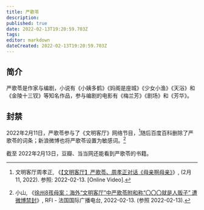 ```yaml
---
title: 严歌苓
description:
published: true
date: 2022-02-13T19:20:59.703Z
tags:
editor: markdown
dateCreated: 2022-02-13T19:20:59.703Z
---
```


## 简介

严歌苓是作家与编剧，小说有《小姨多鹤》《妈阁是座城》《少女小渔》《天浴》和《金陵十三钗》等知名作品，参与编剧的电影有《梅兰芳》《剧场》和《芳华》。

## 封禁

2022年2月11日，严歌苓参与了《文明客厅》网络节目，[^FKJQ]随后百度百科删除了严歌苓的词条；新浪微博也将严歌苓设置为敏感词。[^RFI13]

[^FKJQ]: 文明客厅周孝正, 《[【文明客厅】严歌苓、周孝正对话《母亲啊母亲》](https://www.youtube.com/watch?v=FKJQsgmdp-M)》, (2月 11, 2022). 参照: 2022-02-13. [Online Video].

[^RFI13]: 小山, 《[徐州8孩母案：海外“文明客厅”中严歌苓附和称“〇〇〇就是人贩子” 遭微博禁封](https://www.rfi.fr/cn/中国/20220213-徐州8孩母案-海外-文明客厅-中严歌苓附和称-%E4%B9%A0%E8%BF%91%E5%B9%B3就是人贩子-遭微博禁封)》, RFI - 法国国际广播电台, 2022-02-13. (参照 2022-02-13).

截至 2022年2月13日，豆瓣、当当网还能看到严歌苓的书籍。
